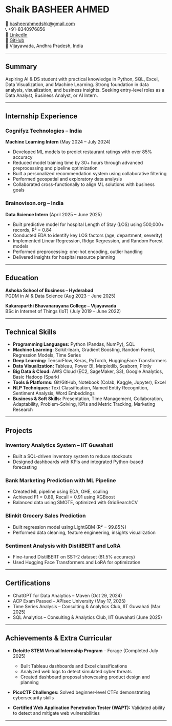 # Shaik BASHEER AHMED

📧 basheerahmedshk@gmail.com  
📞 +91-8340976856  
🔗 [LinkedIn](https://www.linkedin.com/in/basheerahmedshaik/)  
🔗 [GitHub](https://github.com/BasheerAhmedshk)  
📍 Vijayawada, Andhra Pradesh, India  

---

## Summary

Aspiring AI & DS student with practical knowledge in Python, SQL, Excel, Data Visualization, and Machine Learning. Strong foundation in data analysis, visualization, and business insights. Seeking entry-level roles as a Data Analyst, Business Analyst, or AI Intern.

---

## Internship Experience

### Cognifyz Technologies – India  
**Machine Learning Intern** (May 2024 – July 2024)  
- Developed ML models to predict restaurant ratings with over 85% accuracy  
- Reduced model training time by 30+ hours through advanced preprocessing and pipeline optimization  
- Built a personalized recommendation system using collaborative filtering  
- Performed geospatial and exploratory data analysis  
- Collaborated cross-functionally to align ML solutions with business goals  

### Brainovison.org – India  
**Data Science Intern** (April 2025 – June 2025)  
- Built predictive model for hospital Length of Stay (LOS) using 500,000+ records, R² = 0.84  
- Conducted EDA to identify key LOS factors (age, department, severity)  
- Implemented Linear Regression, Ridge Regression, and Random Forest models  
- Performed preprocessing: one-hot encoding, outlier handling  
- Delivered insights for hospital resource planning  

---

## Education

**Ashoka School of Business – Hyderabad**  
PGDM in AI & Data Science (Aug 2023 – June 2025)  

**Kakaraparthi Bhavanarayana College – Vijayawada**  
BSc in Internet of Things (IoT) (July 2019 – June 2022)  

---

## Technical Skills

- **Programming Languages:** Python (Pandas, NumPy), SQL  
- **Machine Learning:** Scikit-learn, Gradient Boosting, Random Forest, Regression Models, Time Series  
- **Deep Learning:** TensorFlow, Keras, PyTorch, HuggingFace Transformers  
- **Data Visualization:** Tableau, Power BI, Matplotlib, Seaborn, Plotly  
- **Big Data & Cloud:** AWS Cloud (EC2, SageMaker, S3), Google Analytics, Basic Hadoop (Spark)  
- **Tools & Platforms:** Git/GitHub, Notebook (Colab, Kaggle, Jupyter), Excel  
- **NLP Techniques:** Text Classification, Named Entity Recognition, Sentiment Analysis, Word Embeddings  
- **Business & Soft Skills:** Presentation, Time Management, Collaboration, Adaptability, Problem-Solving, KPIs and Metric Tracking, Marketing Research  

---

## Projects

### Inventory Analytics System – IIT Guwahati  
- Built a SQL-driven inventory system to reduce stockouts  
- Designed dashboards with KPIs and integrated Python-based forecasting  

### Bank Marketing Prediction with ML Pipeline  
- Created ML pipeline using EDA, OHE, scaling  
- Achieved F1 = 0.89, Recall = 0.91 using XGBoost  
- Balanced data using SMOTE, optimized with GridSearchCV  

### Blinkit Grocery Sales Prediction  
- Built regression model using LightGBM (R² = 99.85%)  
- Performed data cleaning, feature engineering, insights visualization  

### Sentiment Analysis with DistilBERT and LoRA  
- Fine-tuned DistilBERT on SST-2 dataset (81.5% accuracy)  
- Used Hugging Face Transformers and LoRA for optimization  

---

## Certifications

- ChatGPT for Data Analytics – Maven (Oct 29, 2024)  
- ACP Exam Passed – APIsec University (May 17, 2025)  
- Time Series Analysis – Consulting & Analytics Club, IIT Guwahati (Mar 2025)  
- SQL Analytics – Consulting & Analytics Club, IIT Guwahati (June 2025)  

---

## Achievements & Extra Curricular

- **Deloitte STEM Virtual Internship Program** – Forage (Completed July 2025)  
  - Built Tableau dashboards and Excel classifications  
  - Analyzed web logs to detect simulated cyber threats  
  - Created dashboard proposal showcasing product design and planning  

- **PicoCTF Challenges:** Solved beginner-level CTFs demonstrating cybersecurity skills  

- **Certified Web Application Penetration Tester (WAPT):** Validated ability to detect and mitigate web vulnerabilities  

---
